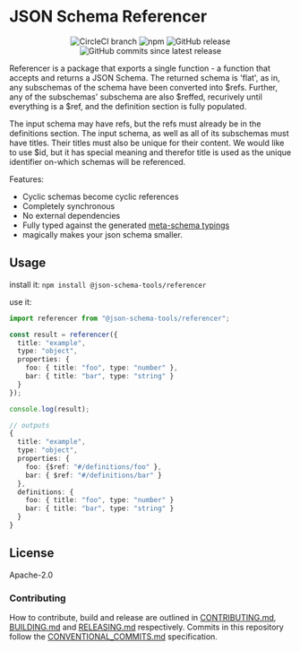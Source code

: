# JSON Schema Referencer

<center>
  <span>
    <img alt="CircleCI branch" src="https://img.shields.io/circleci/project/github/json-schema-tools/referencer/master.svg">
    <img alt="npm" src="https://img.shields.io/npm/dt/@json-schema-tools/referencer.svg" />
    <img alt="GitHub release" src="https://img.shields.io/github/release/json-schema-tools/referencer.svg" />
    <img alt="GitHub commits since latest release" src="https://img.shields.io/github/commits-since/json-schema-tools/referencer/latest.svg" />
  </span>
</center>

Referencer is a package that exports a single function - a function that accepts and returns a JSON Schema. The returned schema is 'flat', as in, any subschemas of the schema have been converted into $refs. Further, any of the subschemas' subschema are also $reffed, recurively until everything is a $ref, and the definition section is fully populated.

The input schema may have refs, but the refs must already be in the definitions section.
The input schema, as well as all of its subschemas must have titles. Their titles must also be unique for their content. We would like to use $id, but it has special meaning and therefor title is used as the unique identifier on-which schemas will be referenced.

Features:
 - Cyclic schemas become cyclic references
 - Completely synchronous
 - No external dependencies
 - Fully typed against the generated [meta-schema typings](https://github.com/json-schema-tools/meta-schema/)
 - magically makes your json schema smaller.

## Usage

install it:
`npm install @json-schema-tools/referencer`

use it:
```typescript
import referencer from "@json-schema-tools/referencer";

const result = referencer({
  title: "example",
  type: "object",
  properties: {
    foo: { title: "foo", type: "number" },
    bar: { title: "bar", type: "string" }
  }
});

console.log(result);

// outputs
{
  title: "example",
  type: "object",
  properties: {
    foo: {$ref: "#/definitions/foo" },
    bar: { $ref: "#/definitions/bar" }
  },
  definitions: {
    foo: { title: "foo", type: "number" }
    bar: { title: "bar", type: "string" }
  }
}
```

## License

Apache-2.0


### Contributing

How to contribute, build and release are outlined in [CONTRIBUTING.md](CONTRIBUTING.md), [BUILDING.md](BUILDING.md) and [RELEASING.md](RELEASING.md) respectively. Commits in this repository follow the [CONVENTIONAL_COMMITS.md](CONVENTIONAL_COMMITS.md) specification.
